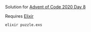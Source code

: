 Solution for [Advent of Code 2020 Day 8](https://adventofcode.com/2020/day/8)

Requires [Elixir](https://elixir-lang.org/install.html)

```
elixir puzzle.exs
```